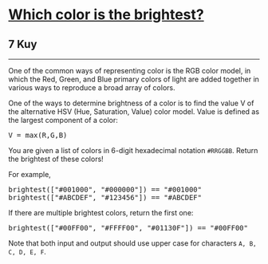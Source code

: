 <h1><a href="https://www.codewars.com/kata/62eb800ba29959001c07dfee">Which color is the brightest?</a></h1>
<h2>7 Kuy</h2>
<hr>
<p>One of the common ways of representing color is the RGB color model, in which the Red, Green, and Blue primary colors
of light are added together in various ways to reproduce a broad array of colors.</p>
<p>One of the ways to determine brightness of a color is to find the value V of the alternative HSV (Hue, Saturation, Value) color model. 
Value is defined as the largest component of a color:</p>
<pre>V = max(R,G,B)</pre>
<p>You are given a list of colors in 6-digit hexadecimal notation <code>#RRGGBB</code>. Return the brightest of these colors!</p>
<p>For example,</p>
<pre>
brightest(["#001000", "#000000"]) == "#001000"
brightest(["#ABCDEF", "#123456"]) == "#ABCDEF"
</pre>
<p>If there are multiple brightest colors, return the first one:</p>
<pre>brightest(["#00FF00", "#FFFF00", "#01130F"]) == "#00FF00"</pre>
<p>Note that both input and output should use upper case for characters <code>A, B, C, D, E, F</code>.</p>

